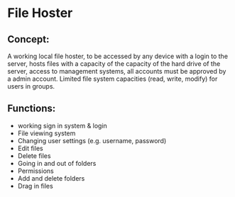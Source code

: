 # File Hoster

## Concept:
A working local file hoster, to be accessed by any device with a login to the server, hosts files with a capacity of the capacity of the hard drive of the server, access to management systems, all accounts must be approved by a admin account. Limited file system capacities (read, write, modify) for users in groups.

## Functions:
- working sign in system & login 
- File viewing system
- Changing user settings (e.g. username, password)
- Edit files
- Delete files
- Going in and out of folders
- Permissions
- Add and delete folders
- Drag in files
